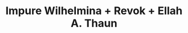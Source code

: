 ---
layout: post
category: concert
title: Impure Wilhelmina + Revok + Ellah A. Thaun
artists: 
- Impure Wilhelmina
- Revok
- Ellah A. Thaun
place: 
- Cirque Électrique
country: France
city: Paris
---